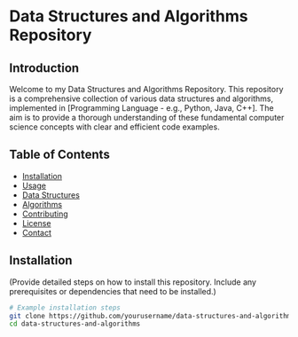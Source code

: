 # Data Structures and Algorithms Repository

## Introduction

Welcome to my Data Structures and Algorithms Repository. This repository is a comprehensive collection of various data structures and algorithms, implemented in [Programming Language - e.g., Python, Java, C++]. The aim is to provide a thorough understanding of these fundamental computer science concepts with clear and efficient code examples.

## Table of Contents

- [Installation](#installation)
- [Usage](#usage)
- [Data Structures](#data-structures)
- [Algorithms](#algorithms)
- [Contributing](#contributing)
- [License](#license)
- [Contact](#contact)

## Installation

(Provide detailed steps on how to install this repository. Include any prerequisites or dependencies that need to be installed.)

```bash
# Example installation steps
git clone https://github.com/yourusername/data-structures-and-algorithms.git
cd data-structures-and-algorithms
